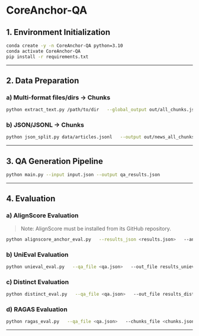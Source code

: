 # CoreAnchor-QA

## 1. Environment Initialization
```bash
conda create -y -n CoreAnchor-QA python=3.10
conda activate CoreAnchor-QA
pip install -r requirements.txt
```

---

## 2. Data Preparation

### a) Multi-format files/dirs → Chunks
```bash
python extract_text.py /path/to/dir   --global_output out/all_chunks.json   --min 800   --max 1600
```

### b) JSON/JSONL → Chunks
```bash
python json_split.py data/articles.jsonl   --output out/news_all_chunks.json   --min 800   --max 1600
```

---

## 3. QA Generation Pipeline
```bash
python main.py --input input.json --output qa_results.json
```

---

## 4. Evaluation

### a) AlignScore Evaluation
> Note: AlignScore must be installed from its GitHub repository.
```bash
python alignscore_anchor_eval.py   --results_json <results.json>   --anchors_json <anchors.json>   --ckpt_path <alignscore_ckpt>   --model roberta-base   --device cuda:0   --out_csv results_alignscore.csv   --fig_prefix figs/alignscore   --out_dir results/
```

### b) UniEval Evaluation
```bash
python unieval_eval.py   --qa_file <qa.json>   --out_file results_unieval.json   --enable_dims nat und coh   --unieval_backend hf   --unieval_local_path <path_to_local_model>   --unieval_device cuda   --unieval_dtype float16
```

### c) Distinct Evaluation
```bash
python distinct_eval.py   --qa_file <qa.json>   --out_file results_distinct.json
```

### d) RAGAS Evaluation
```bash
python ragas_eval.py   --qa_file <qa.json>   --chunks_file <chunks.json>   --out_file results_ragas.json   --metrics faithfulness answer_relevancy   --eval_llm_model <model_name>   --emb_model <embedding_model>
```

---

